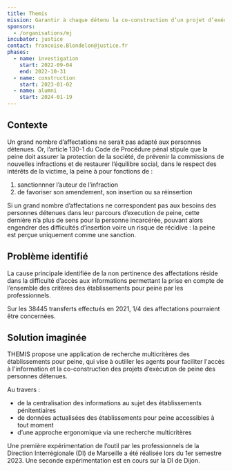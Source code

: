 ```yaml
---
title: Themis
mission: Garantir à chaque détenu la co-construction d’un projet d’exécution de peine maximisant les chances d’insertion ou de réinsertion.
sponsors:
  - /organisations/mj
incubator: justice
contact: francoise.Blondelon@justice.fr
phases:
  - name: investigation
    start: 2022-09-04
    end: 2022-10-31
  - name: construction
    start: 2023-01-02
  - name: alumni
    start: 2024-01-19
---
```

## Contexte

Un grand nombre d’affectations ne serait pas adapté aux personnes détenues.
Or, l’article 130-1 du Code de Procédure pénal stipule que la peine doit assurer la protection de la société, de prévenir la commissions de nouvelles infractions et de restaurer l’équilibre social, dans le respect des intérêts de la victime, la peine à pour fonctions de :

1. sanctionnner l’auteur de l’infraction
2. de favoriser son amendement, son insertion ou sa réinsertion

Si un grand nombre d’affectations ne correspondent pas aux besoins des personnes détenues dans leur parcours d’execution de peine, cette dernière n’a plus de sens pour la personne incarcérée, pouvant alors engendrer des difficultés d’insertion voire un risque de récidive : la peine est perçue uniquement comme une sanction.

## Problème identifié

La cause principale identifiée de la non pertinence des affectations réside dans la difficulté d’accès aux informations permettant la prise en compte de l’ensemble des critères des établissements pour peine par les professionnels.

Sur les 38445 transferts effectués en 2021, 1/4 des affectations pourraient être concernées.

## Solution imaginée

THEMIS propose une application de recherche multicritères des établissements pour peine, qui vise à outiller les agents pour faciliter l'accès à l'information et la co-construction des projets d’exécution de peine des personnes détenues.

Au travers :

- de la centralisation des informations au sujet des établissements pénitentiaires
- de données actualisées des établissements pour peine accessibles à tout moment
- d’une approche ergonomique via une recherche multicritères

Une première expérimentation de l’outil par les professionnels de la Direction Interrégionale (DI) de Marseille a été réalisée lors du 1er semestre 2023. Une seconde expérimentation est en cours sur la DI de Dijon.
